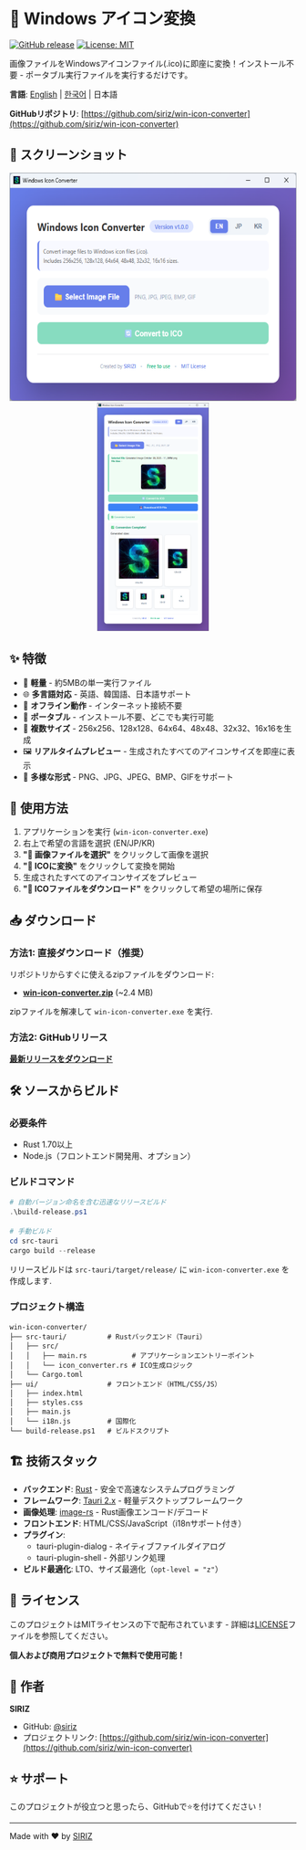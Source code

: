 # 🎨 Windows アイコン変換

[![GitHub release](https://img.shields.io/github/v/release/siriz/win-icon-converter)](https://github.com/siriz/win-icon-converter/releases)
[![License: MIT](https://img.shields.io/badge/License-MIT-yellow.svg)](https://opensource.org/licenses/MIT)

画像ファイルをWindowsアイコンファイル(.ico)に即座に変換！インストール不要 - ポータブル実行ファイルを実行するだけです。

**言語**: [English](README.md) | [한국어](README.ko.md) | 日本語

**GitHubリポジトリ**: [https://github.com/siriz/win-icon-converter](https://github.com/siriz/win-icon-converter)

## 📸 スクリーンショット

<p align="center">
  <img src="screenshots/start_page.png" alt="スタートページ" height="400">
  <img src="screenshots/coverted_page.png" alt="変換完了ページ" height="400">
</p>

## ✨ 特徴

- 🚀 **軽量** - 約5MBの単一実行ファイル
- 🌐 **多言語対応** - 英語、韓国語、日本語サポート
- 📴 **オフライン動作** - インターネット接続不要
- 💼 **ポータブル** - インストール不要、どこでも実行可能
- 📏 **複数サイズ** - 256x256、128x128、64x64、48x48、32x32、16x16を生成
- 🖼️ **リアルタイムプレビュー** - 生成されたすべてのアイコンサイズを即座に表示
- 🎨 **多様な形式** - PNG、JPG、JPEG、BMP、GIFをサポート

## 📖 使用方法

1. アプリケーションを実行 (`win-icon-converter.exe`)
2. 右上で希望の言語を選択 (EN/JP/KR)
3. **"📁 画像ファイルを選択"** をクリックして画像を選択
4. **"🔄 ICOに変換"** をクリックして変換を開始
5. 生成されたすべてのアイコンサイズをプレビュー
6. **"💾 ICOファイルをダウンロード"** をクリックして希望の場所に保存

## 📥 ダウンロード

### 方法1: 直接ダウンロード（推奨）
リポジトリからすぐに使えるzipファイルをダウンロード:
- **[win-icon-converter.zip](win-icon-converter.zip)** (~2.4 MB)

zipファイルを解凍して `win-icon-converter.exe` を実行.

### 方法2: GitHubリリース
[**最新リリースをダウンロード**](https://github.com/siriz/win-icon-converter/releases/latest)

## 🛠️ ソースからビルド

### 必要条件
- Rust 1.70以上
- Node.js（フロントエンド開発用、オプション）

### ビルドコマンド

```powershell
# 自動バージョン命名を含む迅速なリリースビルド
.\build-release.ps1

# 手動ビルド
cd src-tauri
cargo build --release
```

リリースビルドは `src-tauri/target/release/` に `win-icon-converter.exe` を作成します.

### プロジェクト構造
```
win-icon-converter/
├── src-tauri/          # Rustバックエンド（Tauri）
│   ├── src/
│   │   ├── main.rs           # アプリケーションエントリーポイント
│   │   └── icon_converter.rs # ICO生成ロジック
│   └── Cargo.toml
├── ui/                 # フロントエンド（HTML/CSS/JS）
│   ├── index.html
│   ├── styles.css
│   ├── main.js
│   └── i18n.js         # 国際化
└── build-release.ps1   # ビルドスクリプト
```

## 🏗️ 技術スタック

- **バックエンド**: [Rust](https://www.rust-lang.org/) - 安全で高速なシステムプログラミング
- **フレームワーク**: [Tauri 2.x](https://tauri.app/) - 軽量デスクトップフレームワーク
- **画像処理**: [image-rs](https://github.com/image-rs/image) - Rust画像エンコード/デコード
- **フロントエンド**: HTML/CSS/JavaScript（i18nサポート付き）
- **プラグイン**: 
  - tauri-plugin-dialog - ネイティブファイルダイアログ
  - tauri-plugin-shell - 外部リンク処理
- **ビルド最適化**: LTO、サイズ最適化（`opt-level = "z"`）

## 📄 ライセンス

このプロジェクトはMITライセンスの下で配布されています - 詳細は[LICENSE](LICENSE)ファイルを参照してください。

**個人および商用プロジェクトで無料で使用可能！**

## 👤 作者

**SIRIZ**

- GitHub: [@siriz](https://github.com/siriz)
- プロジェクトリンク: [https://github.com/siriz/win-icon-converter](https://github.com/siriz/win-icon-converter)

## ⭐ サポート

このプロジェクトが役立つと思ったら、GitHubで⭐を付けてください！

---

Made with ❤️ by [SIRIZ](https://github.com/siriz)
